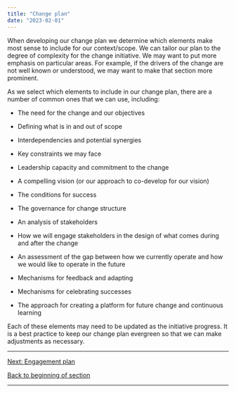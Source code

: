 ```yaml
---
title: "Change plan"
date: "2023-02-01"
---
```


When developing our change plan we determine which elements make most sense to include for our context/scope. We can tailor our plan to the degree of complexity for the change initiative. We may want to put more emphasis on particular areas. For example, if the drivers of the change are not well known or understood, we may want to make that section more prominent.

As we select which elements to include in our change plan, there are a number of common ones that we can use, including:

- The need for the change and our objectives

- Defining what is in and out of scope

- Interdependencies and potential synergies

- Key constraints we may face

- Leadership capacity and commitment to the change

- A compelling vision (or our approach to co-develop for our vision)

- The conditions for success

- The governance for change structure

- An analysis of stakeholders

- How we will engage stakeholders in the design of what comes during and after the change

- An assessment of the gap between how we currently operate and how we would like to operate in the future

- Mechanisms for feedback and adapting

- Mechanisms for celebrating successes

- The approach for creating a platform for future change and continuous learning

Each of these elements may need to be updated as the initiative progress. It is a best practice to keep our change plan evergreen so that we can make adjustments as necessary.

* * *

[Next: Engagement plan](/framework-for-leading-change/engagement-plan/)

[Back to beginning of section](/framework-for-leading-change/developing-our-plans/)

* * *
